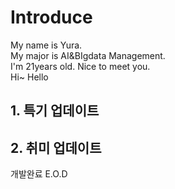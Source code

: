 # Introduce
My name is Yura.  
My major is AI&BIgdata Management.  
I'm 21years old.
Nice to meet you.  
Hi~
Hello
## 1. 특기 업데이트
## 2. 취미 업데이트
개발완료
E.O.D